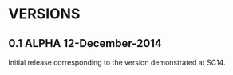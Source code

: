 VERSIONS
========

0.1 ALPHA 12-December-2014
--------------------------

Initial release corresponding to the version demonstrated at SC14.
